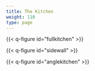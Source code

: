 ```yaml
---
title: The Kitchen
weight: 110
type: page
---
```


{{< q-figure id="fullkitchen" >}}

{{< q-figure id="sidewall" >}}

{{< q-figure id="anglekitchen" >}}
